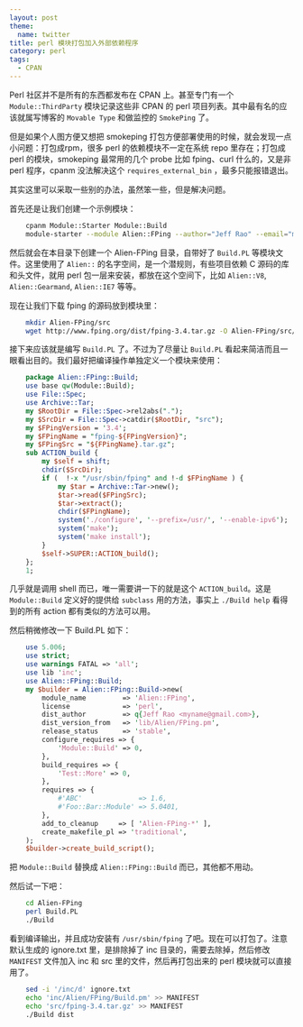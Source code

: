 ```yaml
---
layout: post
theme:
  name: twitter
title: perl 模块打包加入外部依赖程序
category: perl
tags:
  - CPAN
---
```


Perl 社区并不是所有的东西都发布在 CPAN 上。甚至专门有一个 `Module::ThirdParty` 模块记录这些非 CPAN 的 perl 项目列表。其中最有名的应该就属写博客的 `Movable Type` 和做监控的 `SmokePing` 了。

但是如果个人图方便又想把 smokeping 打包方便部署使用的时候，就会发现一点小问题：打包成rpm，很多 perl 的依赖模块不一定在系统 repo 里存在；打包成 perl 的模块，smokeping 最常用的几个 probe 比如 fping、curl 什么的，又是非 perl 程序，cpanm 没法解决这个 `requires_external_bin` ，最多只能报错退出。

其实这里可以采取一些别的办法，虽然笨一些，但是解决问题。

首先还是让我们创建一个示例模块：

```bash
    cpanm Module::Starter Module::Build
    module-starter --module Alien::FPing --author="Jeff Rao" --email="myname@gmail.com" --mb
```

然后就会在本目录下创建一个 Alien-FPing 目录，自带好了 `Build.PL` 等模块文件。这里使用了 `Alien::` 的名字空间，是一个潜规则，有些项目依赖 C 源码的库和头文件，就用 perl 包一层来安装，都放在这个空间下，比如 `Alien::V8`, `Alien::Gearmand`, `Alien::IE7` 等等。

现在让我们下载 fping 的源码放到模块里：

```bash
    mkdir Alien-FPing/src
    wget http://www.fping.org/dist/fping-3.4.tar.gz -O Alien-FPing/src/fping-3.4.tar.gz
```

接下来应该就是编写 `Build.PL` 了。不过为了尽量让 `Build.PL` 看起来简洁而且一眼看出目的。我们最好把编译操作单独定义一个模块来使用：

```perl
    package Alien::FPing::Build;
    use base qw(Module::Build);
    use File::Spec;
    use Archive::Tar;
    my $RootDir = File::Spec->rel2abs(".");
    my $SrcDir = File::Spec->catdir($RootDir, "src");
    my $FPingVersion = '3.4';
    my $FPingName = "fping-${FPingVersion}";
    my $FPingSrc = "${FPingName}.tar.gz";
    sub ACTION_build {
        my $self = shift;
        chdir($SrcDir);
        if (  !-x "/usr/sbin/fping" and !-d $FPingName ) {
            my $tar = Archive::Tar->new();
            $tar->read($FPingSrc);
            $tar->extract();
            chdir($FPingName);
            system('./configure', '--prefix=/usr/', '--enable-ipv6');
            system('make');
            system('make install');
        }
        $self->SUPER::ACTION_build();
    };
    1;
```

几乎就是调用 shell 而已，唯一需要讲一下的就是这个 `ACTION_build`。这是 `Module::Build` 定义好的提供给 `subclass` 用的方法，事实上 `./Build help` 看得到的所有 action 都有类似的方法可以用。

然后稍微修改一下 Build.PL 如下：

```perl
    use 5.006;
    use strict;
    use warnings FATAL => 'all';
    use lib 'inc';
    use Alien::FPing::Build;
    my $builder = Alien::FPing::Build->new(
        module_name         => 'Alien::FPing',
        license             => 'perl',
        dist_author         => q{Jeff Rao <myname@gmail.com>},
        dist_version_from   => 'lib/Alien/FPing.pm',
        release_status      => 'stable',
        configure_requires => {
            'Module::Build' => 0,
        },
        build_requires => {
            'Test::More' => 0,
        },
        requires => {
            #'ABC'              => 1.6,
            #'Foo::Bar::Module' => 5.0401,
        },
        add_to_cleanup     => [ 'Alien-FPing-*' ],
        create_makefile_pl => 'traditional',
    );
    $builder->create_build_script();
```

把 `Module::Build` 替换成 `Alien::FPing::Build` 而已，其他都不用动。

然后试一下吧：
```bash
    cd Alien-FPing
    perl Build.PL
    ./Build
```

看到编译输出，并且成功安装有 `/usr/sbin/fping` 了吧。现在可以打包了。注意默认生成的 ignore.txt 里，是排除掉了 inc 目录的，需要去除掉，然后修改 `MANIFEST` 文件加入 inc 和 src 里的文件，然后再打包出来的 perl 模块就可以直接用了。

```bash
    sed -i '/inc/d' ignore.txt
    echo 'inc/Alien/FPing/Build.pm' >> MANIFEST
    echo 'src/fping-3.4.tar.gz' >> MANIFEST
    ./Build dist
```
